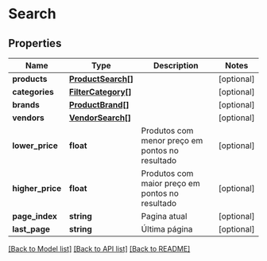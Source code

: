 # Search

## Properties
Name | Type | Description | Notes
------------ | ------------- | ------------- | -------------
**products** | [**ProductSearch[]**](ProductSearch.md) |  | [optional] 
**categories** | [**FilterCategory[]**](FilterCategory.md) |  | [optional] 
**brands** | [**ProductBrand[]**](ProductBrand.md) |  | [optional] 
**vendors** | [**VendorSearch[]**](VendorSearch.md) |  | [optional] 
**lower_price** | **float** | Produtos com menor preço em pontos no resultado | [optional] 
**higher_price** | **float** | Produtos com maior preço em pontos no resultado | [optional] 
**page_index** | **string** | Pagina atual | [optional] 
**last_page** | **string** | Última página | [optional] 

[[Back to Model list]](../README.md#documentation-for-models) [[Back to API list]](../README.md#documentation-for-api-endpoints) [[Back to README]](../README.md)



